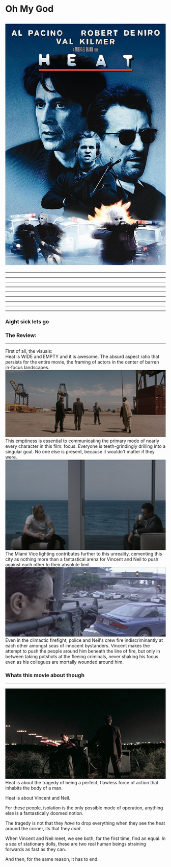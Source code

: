 # Oh My God

## ![heat_1995_3-95725917.jpg](../entry_images/heat_1995_3-95725917.jpg)  

* * *

* * *

* * *

* * *

* * *

* * *

* * *

* * *

* * *

### Aight sick lets go

### The Review:

* * *

First of all, the visuals:  
Heat is WIDE and EMPTY and it is awesome. The absurd aspect ratio that persists for the entire movie, the framing of actors in the center of barren in-focus landscapes.  
![025f01667101f8d012c8a42e414f62e3-2095936524.jpg](../entry_images/025f01667101f8d012c8a42e414f62e3-2095936524.jpg)  
This emptiness is essential to communicating the primary mode of nearly every character in this film: focus. Everyone is teeth-grindingly drilling into a singular goal. No one else is present, because it wouldn't matter if they were.  
![portrait-of-a-lonely-criminal-1666012862-1610254678.jpg](../entry_images/portrait-of-a-lonely-criminal-1666012862-1610254678.jpg)  
The Miami Vice lighting contributes further to this unreality, cementing this city as nothing more than a fantastical arena for Vincent and Neil to push against each other to their absolute limit.  
![Heat+last-2483182586.jpg](../entry_images/Heat+last-2483182586.jpg)  
Even in the climactic firefight, police and Neil's crew fire indiscriminantly at each other amongst seas of innocent bystanders. Vincent makes the attempt to push the people around him beneath the line of fire, but only in between taking potshots at the fleeing criminals, never shaking his focus even as his collegues are mortally wounded around him.
### Whats this movie about though

* * *

![intro-1657317220-1507885291.jpg](../entry_images/intro-1657317220-1507885291.jpg)
Heat is about the tragedy of being a perfect, flawless force of action that inhabits the body of a man.

Heat is about Vincent and Neil.

For these people, isolation is the only possible mode of operation, anything else is a fantastically doomed notion.

The tragedy is not that they *have* to drop everything when they see the heat around the corner, its that they *cant*.

When Vincent and Neil meet, we see both, for the first time, find an equal. In a sea of stationary dolls, these are two real human beings straining forwards as fast as they can.

And then, for the same reason, it has to end.
